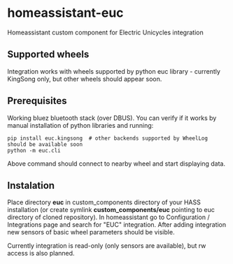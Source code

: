 # homeassistant-euc

Homeassistant custom component for Electric Unicycles integration

## Supported wheels

Integration works with wheels supported by python euc library - currently KingSong only, but other wheels should appear soon.

## Prerequisites

Working bluez bluetooth stack (over DBUS). You can verify if it works by manual installation of python libraries and running:
```
pip install euc.kingsong  # other backends supported by WheelLog should be available soon
python -m euc.cli
```
Above command should connect to nearby wheel and start displaying data.

## Instalation

Place directory **euc** in custom_components directory of your HASS installation (or create symlink **custom_components/euc** pointing to euc directory of cloned repository). In homeassistant go to Configuration / Integrations page and search for "EUC" integration. After adding integration new sensors of basic wheel parameters should be visible.

Currently integration is read-only (only sensors are available), but rw access is also planned.
